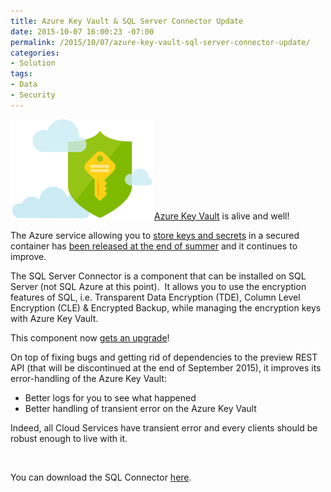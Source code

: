 ```yaml
---
title: Azure Key Vault & SQL Server Connector Update
date: 2015-10-07 16:00:23 -07:00
permalink: /2015/10/07/azure-key-vault-sql-server-connector-update/
categories:
- Solution
tags:
- Data
- Security
---
```

<a href="/assets/posts/2015/4/azure-key-vault-sql-server-connector-update/enhance-data-protection1.png"><img class="size-full wp-image-1272 alignleft" src="/assets/posts/2015/4/azure-key-vault-sql-server-connector-update/enhance-data-protection1.png" alt="enhance-data-protection[1]" width="230" height="160" /></a><a href="http://azure.microsoft.com/en-us/services/key-vault/" target="_blank">Azure Key Vault</a> is alive and well!

The Azure service allowing you to <a href="http://vincentlauzon.com/2015/02/03/azure-key-vault/">store keys and secrets</a> in a secured container has <a href="http://vincentlauzon.com/2015/07/09/azure-key-vault-is-now-generally-available/">been released at the end of summer</a> and it continues to improve.

The SQL Server Connector is a component that can be installed on SQL Server (not SQL Azure at this point).  It allows you to use the encryption features of SQL, i.e. Transparent Data Encryption (TDE), Column Level Encryption (CLE) &amp; Encrypted Backup, while managing the encryption keys with Azure Key Vault.

This component now <a href="http://blogs.technet.com/b/kv/archive/2015/09/08/sql_2d00_connector_2d00_updates.aspx" target="_blank">gets an upgrade</a>!

On top of fixing bugs and getting rid of dependencies to the preview REST API (that will be discontinued at the end of September 2015), it improves its error-handling of the Azure Key Vault:
<ul>
	<li>Better logs for you to see what happened</li>
	<li>Better handling of transient error on the Azure Key Vault</li>
</ul>
Indeed, all Cloud Services have transient error and every clients should be robust enough to live with it.

&nbsp;

You can download the SQL Connector <a href="https://msdn.microsoft.com/en-us/library/dn198405.aspx" target="_blank">here</a>.